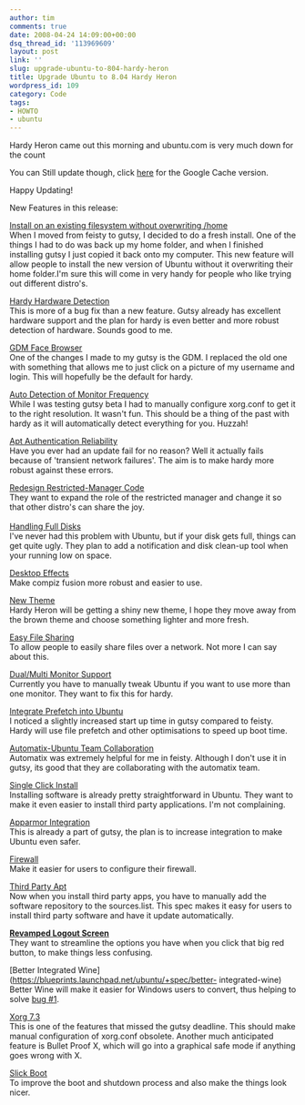 ```yaml
---
author: tim
comments: true
date: 2008-04-24 14:09:00+00:00
dsq_thread_id: '113969609'
layout: post
link: ''
slug: upgrade-ubuntu-to-804-hardy-heron
title: Upgrade Ubuntu to 8.04 Hardy Heron
wordpress_id: 109
category: Code
tags:
- HOWTO
- ubuntu
---
```


Hardy Heron came out this morning and ubuntu.com is very much down for the
count  
  
You can Still update though, click [here](http://72.14.205.104/search?q=cache:maBlktBTwPAJ:www.ubuntu.com/getubuntu/upgrading+upgrade+ubuntu&hl=en&ct=clnk&cd=1&gl=us&client=firefox-a) for the Google Cache version.  
  
Happy Updating!  
  
New Features in this release:  
  
[Install on an existing filesystem without overwriting
/home](https://wiki.ubuntu.com/UbiquityPreserveHome)  
When I moved from feisty to gutsy, I decided to do a fresh install. One of the
things I had to do was back up my home folder, and when I finished installing
gutsy I just copied it back onto my computer. This new feature will allow
people to install the new version of Ubuntu without it overwriting their home
folder.I'm sure this will come in very handy for people who like trying out
different distro's.  
  
[Hardy Hardware
Detection](https://wiki.ubuntu.com/DesktopTeam/Specs/HardyHardwareDetection)  
This is more of a bug fix than a new feature. Gutsy already has excellent
hardware support and the plan for hardy is even better and more robust
detection of hardware. Sounds good to me.  
  
[GDM Face Browser](https://wiki.ubuntu.com/DesktopTeam/Specs/GdmFaceBrowser)  
One of the changes I made to my gutsy is the GDM. I replaced the old one with
something that allows me to just click on a picture of my username and login.
This will hopefully be the default for hardy.  
  
[Auto Detection of Monitor
Frequency](https://wiki.ubuntu.com/X/AutodetectMonitorFrequency)  
While I was testing gutsy beta I had to manually configure xorg.conf to get it
to the right resolution. It wasn't fun. This should be a thing of the past
with hardy as it will automatically detect everything for you. Huzzah!  
  
[Apt Authentication
Reliability](https://wiki.ubuntu.com/AptAuthenticationReliability)  
Have you ever had an update fail for no reason? Well it actually fails because
of 'transient network failures'. The aim is to make hardy more robust against
these errors.  
  
[Redesign Restricted-Manager
Code](https://wiki.ubuntu.com/DesktopTeam/Specs/RestrictedManagerRewrite)  
They want to expand the role of the restricted manager and change it so that
other distro's can share the joy.  
[  
Handling Full Disks](https://wiki.ubuntu.com/HardyFullDiskHandling)  
I've never had this problem with Ubuntu, but if your disk gets full, things
can get quite ugly. They plan to add a notification and disk clean-up tool
when your running low on space.  
  
[Desktop
Effects](https://wiki.ubuntu.com/DesktopTeam/Specs/HardyDesktopEffects)  
Make compiz fusion more robust and easier to use.  
  
[New Theme](https://wiki.ubuntu.com/DesktopTeam/Specs/HardyTheme)  
Hardy Heron will be getting a shiny new theme, I hope they move away from the
brown theme and choose something lighter and more fresh.  
  
[Easy File Sharing](https://wiki.ubuntu.com/EasyFileSharing)  
To allow people to easily share files over a network. Not more I can say about
this.  
  
[Dual/Multi Monitor Support](https://blueprints.launchpad.net/ubuntu/+spec/multi-monitor-config)  
Currently you have to manually tweak Ubuntu if you want to use more than one
monitor. They want to fix this for hardy.  
  
[Integrate Prefetch into
Ubuntu](https://wiki.ubuntu.com/DesktopTeam/Specs/Prefetch)  
I noticed a slightly increased start up time in gutsy compared to feisty.
Hardy will use file prefetch and other optimisations to speed up boot time.  
  
[Automatix-Ubuntu Team Collaboration](https://wiki.ubuntu.com/Automatix/Ubuntu_Team_Collaboration?highlight=%20automatix%20#81830218674224151)  
Automatix was extremely helpful for me in feisty. Although I don't use it in
gutsy, its good that they are collaborating with the automatix team.  
  
[Single Click Install](https://wiki.ubuntu.com/SingleClickInstall)  
Installing software is already pretty straightforward in Ubuntu. They want to
make it even easier to install third party applications. I'm not complaining.  
  
[Apparmor Integration](https://wiki.ubuntu.com/HardyAppArmor)  
This is already a part of gutsy, the plan is to increase integration to make
Ubuntu even safer.  
  
[Firewall](https://blueprints.launchpad.net/ubuntu/+spec/ubuntu-firewall)  
Make it easier for users to configure their firewall.  
  
[Third Party Apt](https://blueprints.launchpad.net/ubuntu/+spec/third-party-apt)  
Now when you install third party apps, you have to manually add the software
repository to the sources.list. This spec makes it easy for users to install
third party software and have it update automatically.  
  
[**Revamped Logout
Screen**](https://wiki.ubuntu.com/DesktopTeam/Specs/ExitStrategy)  
They want to streamline the options you have when you click that big red
button, to make things less confusing.  
  
[Better Integrated Wine](https://blueprints.launchpad.net/ubuntu/+spec/better-
integrated-wine)  
Better Wine will make it easier for Windows users to convert, thus helping to
solve [bug #1](https://blueprints.launchpad.net/bugs/1).  
  
[Xorg 7.3](https://wiki.ubuntu.com/Xorg7.3Integration)  
This is one of the features that missed the gutsy deadline. This should make
manual configuration of xorg.conf obsolete. Another much anticipated feature
is Bullet Proof X, which will go into a graphical safe mode if anything goes
wrong with X.  
  
[Slick Boot](https://wiki.ubuntu.com/SlickBoot)  
To improve the boot and shutdown process and also make the things look nicer.

